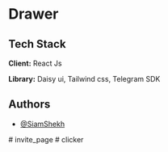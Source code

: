 
# Drawer 











## Tech Stack

**Client:** React Js

**Library:** Daisy ui, Tailwind css, Telegram SDK


## Authors

- [@SiamShekh](https://www.github.com/SiamShekh)

#   i n v i t e _ p a g e  
 #   c l i c k e r  
 